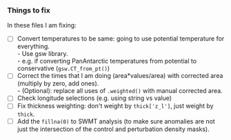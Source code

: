 ### Things to fix

In these files I am fixing:
- [ ] Convert temperatures to be same: going to use potential temperature for everything.  
      - Use gsw library.  
                  - e.g. if converting PanAntarctic temperatures from potential to conservative  (`gsw.CT_from_pt()`)
- [ ] Correct the times that I am doing (area*values/area) with corrected area (multiply by zero, add ones).  
      - (Optional): replace all uses of `.weighted()` with manual corrected area.
- [ ] Check longitude selections (e.g. using string vs value)
- [ ] Fix thickness weighting: don't weight by `thick['z_l']`, just weight by `thick`.
- [ ] Add the `fillna(0)` to SWMT analysis (to make sure anomalies are not just the intersection of the control and perturbation density masks).

